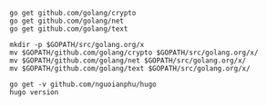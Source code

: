

    go get github.com/golang/crypto
    go get github.com/golang/net
    go get github.com/golang/text

    mkdir -p $GOPATH/src/golang.org/x
    mv $GOPATH/github.com/golang/crypto $GOPATH/src/golang.org/x/
    mv $GOPATH/github.com/golang/net $GOPATH/src/golang.org/x/
    mv $GOPATH/github.com/golang/text $GOPATH/src/golang.org/x/
    
    go get -v github.com/nguoianphu/hugo
    hugo version
    